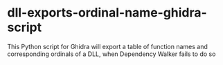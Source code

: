 # dll-exports-ordinal-name-ghidra-script
This Python script for Ghidra will export a table of function names and corresponding ordinals of a DLL, when Dependency Walker fails to do so
